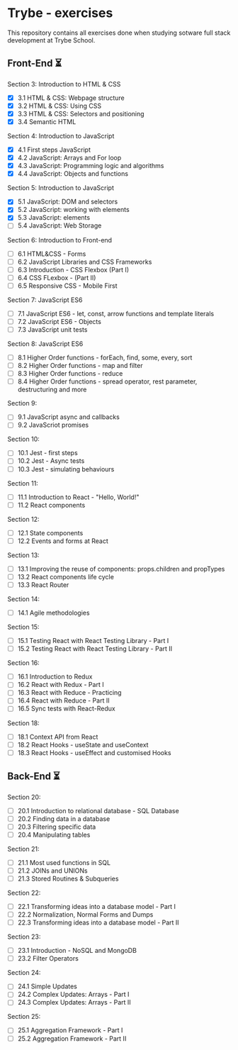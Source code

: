 # Trybe - exercises

This repository contains all exercises done when studying sotware full stack development at Trybe School.

## Front-End :hourglass_flowing_sand:

Section 3: Introduction to HTML & CSS 
- [X] 3.1 HTML & CSS: Webpage structure 
- [X] 3.2 HTML & CSS: Using CSS 
- [X] 3.3 HTML & CSS: Selectors and positioning 
- [X] 3.4 Semantic HTML

Section 4: Introduction to JavaScript 
- [X] 4.1 First steps JavaScript 
- [X] 4.2 JavaScript: Arrays and For loop 
- [X] 4.3 JavaScript: Programming logic and algorithms 
- [X] 4.4 JavaScript: Objects and functions

Section 5: Introduction to JavaScript 
- [X] 5.1 JavaScript: DOM and selectors 
- [X] 5.2 JavaScript: working with elements 
- [X] 5.3 JavaScript: elements 
- [ ] 5.4 JavaScript: Web Storage 

Section 6: Introduction to Front-end 
- [ ] 6.1 HTML&CSS - Forms 
- [ ] 6.2 JavaScript Libraries and CSS Frameworks 
- [ ] 6.3 Introduction - CSS Flexbox (Part I) 
- [ ] 6.4 CSS FLexbox - (Part II) 
- [ ] 6.5 Responsive CSS - Mobile First

Section 7: JavaScript ES6 
- [ ] 7.1 JavaScript ES6 - let, const, arrow functions and template literals 
- [ ] 7.2 JavaScript ES6 - Objects 
- [ ] 7.3 JavaScript unit tests

Section 8: JavaScript ES6 
- [ ] 8.1 Higher Order functions - forEach, find, some, every, sort 
- [ ] 8.2 Higher Order functions - map and filter 
- [ ] 8.3 Higher Order functions - reduce 
- [ ] 8.4 Higher Order functions - spread operator, rest parameter, destructuring and more

Section 9: 
- [ ] 9.1 JavaScript async and callbacks 
- [ ] 9.2 JavaScriot promises

Section 10: 
- [ ] 10.1 Jest - first steps 
- [ ] 10.2 Jest - Async tests 
- [ ] 10.3 Jest - simulating behaviours

Section 11: 
- [ ] 11.1 Introduction to React - "Hello, World!" 
- [ ] 11.2 React components

Section 12: 
- [ ] 12.1 State components 
- [ ] 12.2 Events and forms at React

Section 13: 
- [ ] 13.1 Improving the reuse of components: props.children and propTypes 
- [ ] 13.2 React components life cycle 
- [ ] 13.3 React Router

Section 14: 
- [ ] 14.1 Agile methodologies

Section 15: 
- [ ] 15.1 Testing React with React Testing Library - Part I 
- [ ] 15.2 Testing React with React Testing Library - Part II

Section 16: 
- [ ] 16.1 Introduction to Redux 
- [ ] 16.2 React with Redux - Part I 
- [ ] 16.3 React with Reduce - Practicing 
- [ ] 16.4 React with Reduce - Part II 
- [ ] 16.5 Sync tests with React-Redux 

Section 18: 
- [ ] 18.1 Context API from React 
- [ ] 18.2 React Hooks - useState and useContext 
- [ ] 18.3 React Hooks - useEffect and customised Hooks

## Back-End :hourglass_flowing_sand:

Section 20:
- [ ] 20.1 Introduction to relational database - SQL Database
- [ ] 20.2 Finding data in a database
- [ ] 20.3 Filtering specific data
- [ ] 20.4 Manipulating tables

Section 21:
- [ ] 21.1 Most used functions in SQL
- [ ] 21.2 JOINs and UNIONs
- [ ] 21.3 Stored Routines & Subqueries

Section 22:
- [ ] 22.1 Transforming ideas into a database model - Part I
- [ ] 22.2 Normalization, Normal Forms and Dumps
- [ ] 22.3 Transforming ideas into a database model - Part II

Section 23:
- [ ] 23.1 Introduction - NoSQL and MongoDB
- [ ] 23.2 Filter Operators

Section 24:
- [ ] 24.1 Simple Updates
- [ ] 24.2 Complex Updates: Arrays - Part I
- [ ] 24.3 Complex Updates: Arrays - Part II

Section 25:
- [ ] 25.1 Aggregation Framework - Part I
- [ ] 25.2 Aggregation Framework - Part II
